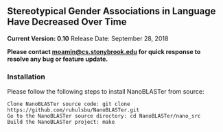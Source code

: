 ## Stereotypical Gender Associations in Language Have Decreased Over Time

**__Current Version: 0.10__**
Release Date: September 28, 2018  

**Please contact moamin@cs.stonybrook.edu for quick response to resolve any bug or feature update.**

### Installation

Please follow the following steps to install NanoBLASTer from source:
```
Clone NanoBLASTer source code: git clone https://github.com/ruhulsbu/NanoBLASTer.git
Go to the NanoBLASTer source directory: cd NanoBLASTer/nano_src 
Build the NanoBLASTer project: make
```  

